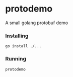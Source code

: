 # protodemo
A small golang protobuf demo

### Installing
```
go install ./...
```

### Running

```
protodemo
```
